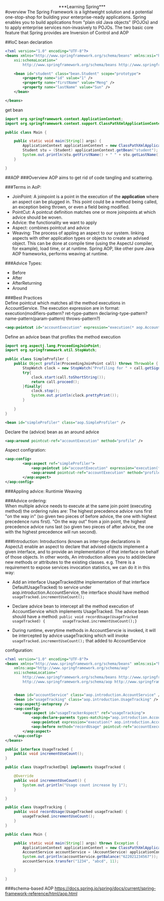 <center> ***Learning Spring*** </center>
#overview
The Spring Framework is a lightweight solution and a potential one-stop-shop for building your enterprise-ready applications. Spring enables you to build applications from "plain old Java objects" (POJOs) and to apply enterprise services non-invasively to POJOs. The two basic core feature that Spring provides are Inversion of Control and AOP

##IoC
bean declaration 
```xml
<?xml version="1.0" encoding="UTF-8"?>
<beans xmlns="http://www.springframework.org/schema/beans" xmlns:xsi="http://www.w3.org/2001/XMLSchema-instance"
	xsi:schemaLocation="
        http://www.springframework.org/schema/beans http://www.springframework.org/schema/beans/spring-beans.xsd">

	<bean id="student" class="bean.Student" scope="prototype">
		<property name="id" value="1" />
		<property name="firstName" value="Meng" />
		<property name="lastName" value="Sun" />
	</bean>

</beans>
```

get bean 
```java
import org.springframework.context.ApplicationContext;
import org.springframework.context.support.ClassPathXmlApplicationContext;

public class Main {

    public static void main(String[] args) {
        ApplicationContext applicationContext = new ClassPathXmlApplicationContext("bean/applicationContext-beans.xml");
        Student stu = (Student) applicationContext.getBean("student");
        System.out.println(stu.getFirstName() + " " + stu.getLastName());
    }

}
```

##AOP
###Overview
AOP aims to get rid of code tangling and scattering.

###Terms in AoP:
* JoinPoint: A joinpoint is a point in the execution of the **application** where an aspect can be plugged in. This point could be a method being called, an exception being thrown, or even a field being modified.  
* PointCut:  A pointcut definition matches one or more joinpoints at which advice should be woven.
* Advice: the functionality we want to apply
* Aspect: combines pointcut and advice
* Weaving: The process of appling an aspect to our system. linking aspects with other application types or objects to create an advised object. This can
be done at compile time (using the AspectJ compiler, for example), load time, or at runtime. Spring AOP, like other pure Java AOP frameworks, performs weaving at runtime.

###Advice Types:  

* Before
* After
* AfterReturning
* Around

###Best Practices  
Define pointcut which matches all the method executions in AccountService. The execution expression are in format: execution(modifiers-pattern? ret-type-pattern declaring-type-pattern?name-pattern(param-pattern)
throws-pattern?)
```xml
<aop:pointcut id="accountExecution" expression="execution(* aop.AccountService.*(..))" />
```
Define an advice bean that profiles the method execution
```java
import org.aspectj.lang.ProceedingJoinPoint;
import org.springframework.util.StopWatch;

public class SimpleProfiler {
    public Object profile(ProceedingJoinPoint call) throws Throwable {
        StopWatch clock = new StopWatch("Profiling for " + call.getSignature().getName());
        try{
            clock.start(call.toShortString());
            return call.proceed();
        }finally{
            clock.stop();
            System.out.println(clock.prettyPrint());
        }
        
    }
}

```

```xml
<bean id="simpleProfiler" class="aop.SimpleProfiler" />
```

Declare the (advice) bean as an around advice
```xml
<aop:around pointcut-ref="accountExecution" method="profile" />
```
Aspect configration:
```xml
<aop:config>
        <aop:aspect ref="simpleProfiler">
            <aop:pointcut id="accountExecution" expression="execution(* aop.AccountService.*(..))" />
            <aop:around pointcut-ref="accountExecution" method="profile" />
        </aop:aspect>
</aop:config>
```

###Appling advice: 
Runtimie Weaving

###Advice ordering:  
When multiple advice needs to execute at the same join point (executing method) the ordering rules are:
The highest precedence advice runs first "on the way in" (so given two pieces of before advice, the one with highest precedence runs first). "On the way out" from a join point, the highest precedence advice runs last (so given two pieces of after advice, the one with the highest precedence will run second).

###Introduction:
Introductions (known as inter-type declarations in AspectJ) enable an aspect to declare that advised objects implement a given interface, and to provide an implementation of that interface on behalf of those objects. In other words, An introduction allows you to add/declare new methods or attributes to the existing classes.
e.g. There is a requirement to expose services invocation statistics, we can do it in this way:

* Add an interface UsageTracked(the implementation of that interface DefaultUsageTracked) to service under aop.introduction.AccountService, the interface should have method ``` usageTracked.incrementUseCount(); ```
* Declare advice bean to intercept all the method execution of AccountService which implements UsageTracked. The advice bean should have a method: ``` public void recordUsage(UsageTracked usageTracked) {        usageTracked.incrementUseCount();} ```

* During runtime, everytime methods in AccountServcie is invoked, it will be intercepted by advice usageTracking which will invoke ``` usageTracked.incrementUseCount(); ``` that added to AccountService

 
configuration:
```xml
<?xml version="1.0" encoding="UTF-8"?>
<beans xmlns="http://www.springframework.org/schema/beans" xmlns:xsi="http://www.w3.org/2001/XMLSchema-instance"
    xmlns:aop="http://www.springframework.org/schema/aop"
    xsi:schemaLocation="
        http://www.springframework.org/schema/beans http://www.springframework.org/schema/beans/spring-beans.xsd
        http://www.springframework.org/schema/aop http://www.springframework.org/schema/aop/spring-aop.xsd">


    <bean id="accountService" class="aop.introduction.AccountService" />
    <bean id="usageTracking" class="aop.introduction.UsageTracking" />
    <aop:aspectj-autoproxy />
    <aop:config>
        <aop:aspect id="usageTrackerAspect" ref="usageTracking">
            <aop:declare-parents types-matching="aop.introduction.AccountService" implement-interface="aop.introduction.UsageTracked" default-impl="aop.introduction.UsageTrackedImpl" />
            <aop:pointcut expression="execution(* aop.introduction.AccountService.*(..)) and this(usageTracked)" id="accountExecution" />
            <aop:before method="recordUsage" pointcut-ref="accountExecution" />
        </aop:aspect>
    </aop:config>
</beans>
```

```java
public interface UsageTracked {
    public void incrementUseCount();
}
```

```java
public class UsageTrackedImpl implements UsageTracked {

    @Override
    public void incrementUseCount() {
        System.out.println("Usage count increase by 1");
    }

}

```

```java
public class UsageTracking {
    public void recordUsage(UsageTracked usageTracked) {
        usageTracked.incrementUseCount();
    }
}

```


```java
public class Main {

    public static void main(String[] args) throws Exception {
        ApplicationContext applicationContext = new ClassPathXmlApplicationContext("aop/aop-introduction.xml");
        AccountService accountService = (AccountService) applicationContext.getBean("accountService");
        System.out.println(accountService.getBalance("622021234567"));
        accountService.transfer("1234", "abcd", 11);

    }

}
```

###schema-based AOP
https://docs.spring.io/spring/docs/current/spring-framework-reference/html/aop.html

